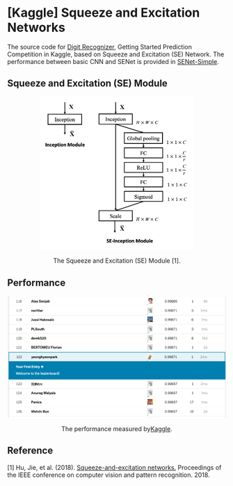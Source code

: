 [Kaggle] Squeeze and Excitation Networks
=====

The source code for <a href="https://www.kaggle.com/c/digit-recognizer">Digit Recognizer</a>, Getting Started Prediction Competition in Kaggle, based on Squeeze and Excitation (SE) Network. The performance between basic CNN and SENet is provided in <a href="https://github.com/YeongHyeon/SENet-Simple">SENet-Simple</a>.

## Squeeze and Excitation (SE) Module
<div align="center">
  <img src="./figures/semodule.png" width="350">  
  <p>The Squeeze and Excitation (SE) Module [1].</p>
</div>

## Performance
<div align="center">
  <img src="./figures/performance.png" width="750">  
  <p>The performance measured by<a href="https://www.kaggle.com/c/digit-recognizer/leaderboard">Kaggle</a>.</p>
</div>

## Reference
[1] Hu, Jie, et al. (2018). <a href="https://arxiv.org/abs/1709.01507">Squeeze-and-excitation networks.</a> Proceedings of the IEEE conference on computer vision and pattern recognition. 2018.
